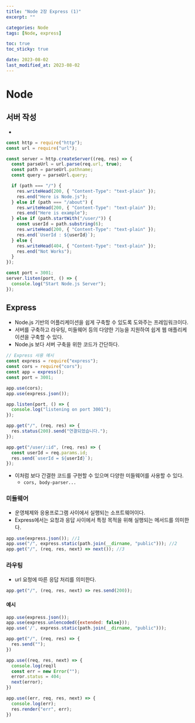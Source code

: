 ```yaml
---
title: "Node 2장 Express (1)"
excerpt: ""

categories: Node
tags: [Node, express]

toc: true
toc_sticky: true

date: 2023-08-02
last_modified_at: 2023-08-02
---
```


# Node

## 서버 작성

-

```js
const http = require("http");
const url = require("url");

const server = http.createServer((req, res) => {
  const parseUrl = url.parse(req.url, true);
  const path = parseUrl.pathname;
  const query = parseUrl.query;

  if (path === "/") {
    res.writeHead(200, { "Content-Type": "text-plain" });
    res.end("Here is Node.js");
  } else if (path === "/about") {
    res.writeHead(200, { "Content-Type": "text-plain" });
    res.end("Here is example");
  } else if (path.startWith("/user/")) {
    const userId = path.substring(6);
    res.writeHead(200, { "Content-Type": "text-plain" });
    res.end(`UserId : ${userId}`);
  } else {
    res.writeHead(404, { "Content-Type": "text-plain" });
    res.end("Not Works");
  }
});

const port = 3001;
server.listen(port, () => {
  console.log("Start Node.js Server");
});
```

## Express

- Node.js 기반의 어플리케이션을 쉽게 구축할 수 있도록 도와주는 프레임워크이다.
- 서버를 구축하고 라우팅, 미들웨어 등의 다양한 기능을 지원하여 쉽게 웹 애플리케이션을 구축할 수 있다.
- Node.js 보다 서버 구축을 위한 코드가 간단하다.

```js
// Express 사용 예시
const express = require("express");
const cors = require("cors");
const app = express();
const port = 3001;

app.use(cors);
app.use(express.json());

app.listen(port, () => {
  console.log("listening on port 3001");
});

app.get("/", (req, res) => {
  res.status(200).send("연결되었습니다.");
});

app.get("/user/:id", (req, res) => {
  const userId = req.params.id;
  res.send(`userId = ${userId}`);
});
```

- 이처럼 보다 간결한 코드를 구현할 수 있으며 다양한 미들웨어를 사용할 수 있다.
  - `cors, body-parser...`

### 미들웨어

- 운영체제와 응용프로그램 사이에서 실행되는 소프트웨어이다.
- Express에서는 요청과 응답 사이에서 특정 목적을 위해 실행되는 메서드를 의미한다.

```js
app.use(express.json()); //1
app.use("/", express.static(path.join(__dirname, "public"))); //2
app.get("/", (req, res, next) => next()); //3
```

### 라우팅

- url 요청에 따른 응답 처리를 의미한다.

```js
app.get("/", (req, res, next) => res.send(200));
```

#### 예시

```js
app.use(express.json());
app.use(express.unlencoded({extended: false}));
app.use('/', express.static(path.join(__dirname, "public")));

app.get("/", (req, res) => {
  res.send("");
})

app.use((req, res, next) => {
  console.log(req)l
  const err = new Error("");
  error.status = 404;
  next(error);
})

app.use((err, req, res, next) => {
  console.log(err);
  res.render("err", err);
})
```
